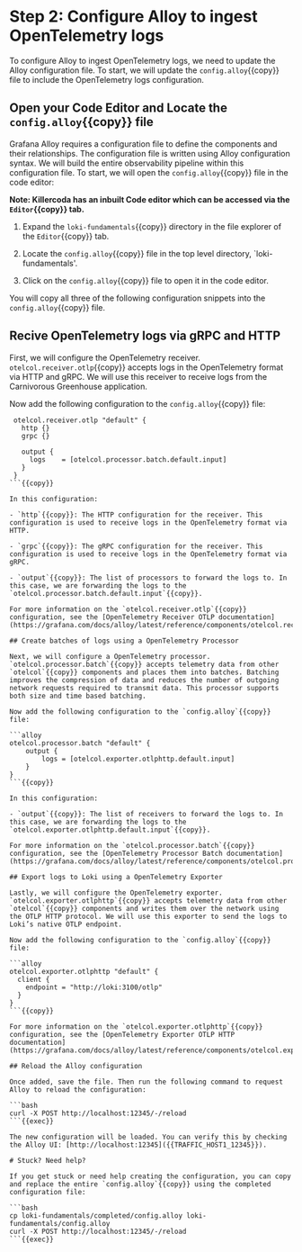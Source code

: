 # Step 2: Configure Alloy to ingest OpenTelemetry logs

To configure Alloy to ingest OpenTelemetry logs, we need to update the Alloy configuration file. To start, we will update the `config.alloy`{{copy}} file to include the OpenTelemetry logs configuration.

## Open your Code Editor and Locate the `config.alloy`{{copy}} file

Grafana Alloy requires a configuration file to define the components and their relationships. The configuration file is written using Alloy configuration syntax. We will build the entire observability pipeline within this configuration file. To start, we will open the `config.alloy`{{copy}} file in the code editor:

**Note: Killercoda has an inbuilt Code editor which can be accessed via the `Editor`{{copy}} tab.**

1. Expand the `loki-fundamentals`{{copy}} directory in the file explorer of the `Editor`{{copy}} tab.

1. Locate the `config.alloy`{{copy}} file in the top level directory, `loki-fundamentals'.

1. Click on the `config.alloy`{{copy}} file to open it in the code editor.

You will copy all three of the following configuration snippets into the `config.alloy`{{copy}} file.

## Recive OpenTelemetry logs via gRPC and HTTP

First, we will configure the OpenTelemetry receiver. `otelcol.receiver.otlp`{{copy}} accepts logs in the OpenTelemetry format via HTTP and gRPC. We will use this receiver to receive logs from the Carnivorous Greenhouse application.

Now add the following configuration to the `config.alloy`{{copy}} file:

```alloy
 otelcol.receiver.otlp "default" {
   http {}
   grpc {}

   output {
     logs    = [otelcol.processor.batch.default.input]
   }
 }
```{{copy}}

In this configuration:

- `http`{{copy}}: The HTTP configuration for the receiver. This configuration is used to receive logs in the OpenTelemetry format via HTTP.

- `grpc`{{copy}}: The gRPC configuration for the receiver. This configuration is used to receive logs in the OpenTelemetry format via gRPC.

- `output`{{copy}}: The list of processors to forward the logs to. In this case, we are forwarding the logs to the `otelcol.processor.batch.default.input`{{copy}}.

For more information on the `otelcol.receiver.otlp`{{copy}} configuration, see the [OpenTelemetry Receiver OTLP documentation](https://grafana.com/docs/alloy/latest/reference/components/otelcol.receiver.otlp/).

## Create batches of logs using a OpenTelemetry Processor

Next, we will configure a OpenTelemetry processor. `otelcol.processor.batch`{{copy}} accepts telemetry data from other `otelcol`{{copy}} components and places them into batches. Batching improves the compression of data and reduces the number of outgoing network requests required to transmit data. This processor supports both size and time based batching.

Now add the following configuration to the `config.alloy`{{copy}} file:

```alloy
otelcol.processor.batch "default" {
    output {
        logs = [otelcol.exporter.otlphttp.default.input]
    }
}
```{{copy}}

In this configuration:

- `output`{{copy}}: The list of receivers to forward the logs to. In this case, we are forwarding the logs to the `otelcol.exporter.otlphttp.default.input`{{copy}}.

For more information on the `otelcol.processor.batch`{{copy}} configuration, see the [OpenTelemetry Processor Batch documentation](https://grafana.com/docs/alloy/latest/reference/components/otelcol.processor.batch/).

## Export logs to Loki using a OpenTelemetry Exporter

Lastly, we will configure the OpenTelemetry exporter. `otelcol.exporter.otlphttp`{{copy}} accepts telemetry data from other `otelcol`{{copy}} components and writes them over the network using the OTLP HTTP protocol. We will use this exporter to send the logs to Loki’s native OTLP endpoint.

Now add the following configuration to the `config.alloy`{{copy}} file:

```alloy
otelcol.exporter.otlphttp "default" {
  client {
    endpoint = "http://loki:3100/otlp"
  }
}
```{{copy}}

For more information on the `otelcol.exporter.otlphttp`{{copy}} configuration, see the [OpenTelemetry Exporter OTLP HTTP documentation](https://grafana.com/docs/alloy/latest/reference/components/otelcol.exporter.otlphttp/).

## Reload the Alloy configuration

Once added, save the file. Then run the following command to request Alloy to reload the configuration:

```bash
curl -X POST http://localhost:12345/-/reload
```{{exec}}

The new configuration will be loaded. You can verify this by checking the Alloy UI: [http://localhost:12345]({{TRAFFIC_HOST1_12345}}).

# Stuck? Need help?

If you get stuck or need help creating the configuration, you can copy and replace the entire `config.alloy`{{copy}} using the completed configuration file:

```bash
cp loki-fundamentals/completed/config.alloy loki-fundamentals/config.alloy
curl -X POST http://localhost:12345/-/reload
```{{exec}}

